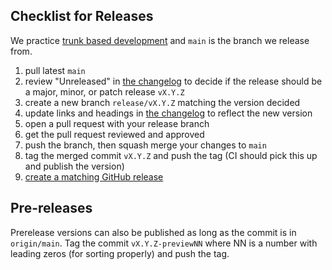 ## Checklist for Releases

We practice [trunk based development](https://trunkbaseddevelopment.com) and
`main` is the branch we release from.

1. pull latest `main`
1. review "Unreleased" in [the changelog](./CHANGELOG.md) to decide if
   the release should be a major, minor, or patch release `vX.Y.Z`
1. create a new branch `release/vX.Y.Z` matching the version decided
1. update links and headings in [the changelog](./CHANGELOG.md) to reflect the new version
1. open a pull request with your release branch
1. get the pull request reviewed and approved
1. push the branch, then squash merge your changes to `main`
1. tag the merged commit `vX.Y.Z` and push the tag (CI should pick this up and publish the version)
1. [create a matching GitHub release](https://github.com/SymplifyConversion/sst-sdk-dotnet/releases/new)

## Pre-releases

Prerelease versions can also be published as long as the commit is in
`origin/main`. Tag the commit `vX.Y.Z-previewNN` where NN is a number with
leading zeros (for sorting properly) and push the tag.
